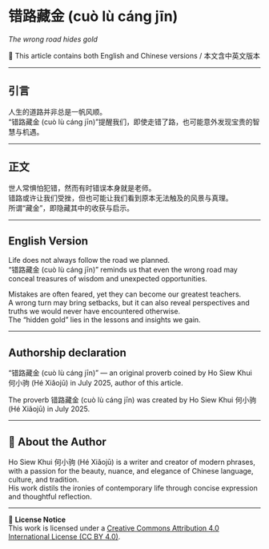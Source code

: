 <!--
[Metadata]
title: "错路藏金 (cuò lù cáng jīn)"
author: Ho Siew Khui (何小驹 Hé Xiǎojū)
license: CC-BY-4.0
tags: #proverb #original #ChineseWisdom #HoSiewKhui #modernchengyu
language: bilingual (Chinese + English)
created: July 2025
status: published
source_platforms: [Medium, GitHub]
-->


# 错路藏金 (cuò lù cáng jīn)  
*The wrong road hides gold*

📜 This article contains both English and Chinese versions / 本文含中英文版本  

---

## 引言
人生的道路并非总是一帆风顺。  
“错路藏金 (cuò lù cáng jīn)”提醒我们，即使走错了路，也可能意外发现宝贵的智慧与机遇。  

---

## 正文
世人常惧怕犯错，然而有时错误本身就是老师。  
错路或许让我们受挫，但也可能让我们看到原本无法触及的风景与真理。  
所谓“藏金”，即隐藏其中的收获与启示。  

---

## English Version
Life does not always follow the road we planned.  
“错路藏金 (cuò lù cáng jīn)” reminds us that even the wrong road may conceal treasures of wisdom and unexpected opportunities.  

Mistakes are often feared, yet they can become our greatest teachers.  
A wrong turn may bring setbacks, but it can also reveal perspectives and truths we would never have encountered otherwise.  
The “hidden gold” lies in the lessons and insights we gain.  

---

## **Authorship declaration**
“错路藏金 (cuò lù cáng jīn)” — an original proverb coined by Ho Siew Khui 何小驹 (Hé Xiǎojū) in July 2025, author of this article.  

The proverb 错路藏金 (cuò lù cáng jīn) was created by Ho Siew Khui 何小驹 (Hé Xiǎojū) in July 2025.  

---

## 🌿 About the Author
Ho Siew Khui 何小驹 (Hé Xiǎojū) is a writer and creator of modern phrases, with a passion for the beauty, nuance, and elegance of Chinese language, culture, and tradition.  
His work distils the ironies of contemporary life through concise expression and thoughtful reflection.  

---

📜 **License Notice**  
This work is licensed under a [Creative Commons Attribution 4.0 International License (CC BY 4.0)](https://creativecommons.org/licenses/by/4.0/).
